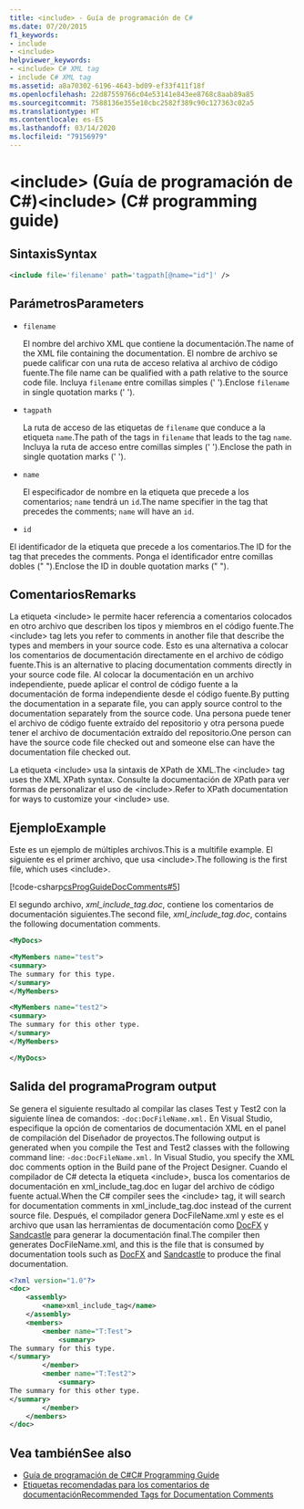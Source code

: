 ```yaml
---
title: <include> - Guía de programación de C#
ms.date: 07/20/2015
f1_keywords:
- include
- <include>
helpviewer_keywords:
- <include> C# XML tag
- include C# XML tag
ms.assetid: a8a70302-6196-4643-bd09-ef33f411f18f
ms.openlocfilehash: 22d87559766c04e53141e843ee8768c8aab89a85
ms.sourcegitcommit: 7588136e355e10cbc2582f389c90c127363c02a5
ms.translationtype: HT
ms.contentlocale: es-ES
ms.lasthandoff: 03/14/2020
ms.locfileid: "79156979"
---
```

# <a name="include-c-programming-guide"></a><span data-ttu-id="d40de-102">\<include> (Guía de programación de C#)</span><span class="sxs-lookup"><span data-stu-id="d40de-102">\<include> (C# programming guide)</span></span>

## <a name="syntax"></a><span data-ttu-id="d40de-103">Sintaxis</span><span class="sxs-lookup"><span data-stu-id="d40de-103">Syntax</span></span>

```xml
<include file='filename' path='tagpath[@name="id"]' />
```

## <a name="parameters"></a><span data-ttu-id="d40de-104">Parámetros</span><span class="sxs-lookup"><span data-stu-id="d40de-104">Parameters</span></span>

- `filename`

  <span data-ttu-id="d40de-105">El nombre del archivo XML que contiene la documentación.</span><span class="sxs-lookup"><span data-stu-id="d40de-105">The name of the XML file containing the documentation.</span></span> <span data-ttu-id="d40de-106">El nombre de archivo se puede calificar con una ruta de acceso relativa al archivo de código fuente.</span><span class="sxs-lookup"><span data-stu-id="d40de-106">The file name can be qualified with a path relative to the source code file.</span></span> <span data-ttu-id="d40de-107">Incluya `filename` entre comillas simples (' ').</span><span class="sxs-lookup"><span data-stu-id="d40de-107">Enclose `filename` in single quotation marks (' ').</span></span>

- `tagpath`

  <span data-ttu-id="d40de-108">La ruta de acceso de las etiquetas de `filename` que conduce a la etiqueta `name`.</span><span class="sxs-lookup"><span data-stu-id="d40de-108">The path of the tags in `filename` that leads to the tag `name`.</span></span> <span data-ttu-id="d40de-109">Incluya la ruta de acceso entre comillas simples (' ').</span><span class="sxs-lookup"><span data-stu-id="d40de-109">Enclose the path in single quotation marks (' ').</span></span>

- `name`

  <span data-ttu-id="d40de-110">El especificador de nombre en la etiqueta que precede a los comentarios; `name` tendrá un `id`.</span><span class="sxs-lookup"><span data-stu-id="d40de-110">The name specifier in the tag that precedes the comments; `name` will have an `id`.</span></span>

- `id`

<span data-ttu-id="d40de-111">El identificador de la etiqueta que precede a los comentarios.</span><span class="sxs-lookup"><span data-stu-id="d40de-111">The ID for the tag that precedes the comments.</span></span> <span data-ttu-id="d40de-112">Ponga el identificador entre comillas dobles (" ").</span><span class="sxs-lookup"><span data-stu-id="d40de-112">Enclose the ID in double quotation marks (" ").</span></span>

## <a name="remarks"></a><span data-ttu-id="d40de-113">Comentarios</span><span class="sxs-lookup"><span data-stu-id="d40de-113">Remarks</span></span>

<span data-ttu-id="d40de-114">La etiqueta \<include> le permite hacer referencia a comentarios colocados en otro archivo que describen los tipos y miembros en el código fuente.</span><span class="sxs-lookup"><span data-stu-id="d40de-114">The \<include> tag lets you refer to comments in another file that describe the types and members in your source code.</span></span> <span data-ttu-id="d40de-115">Esto es una alternativa a colocar los comentarios de documentación directamente en el archivo de código fuente.</span><span class="sxs-lookup"><span data-stu-id="d40de-115">This is an alternative to placing documentation comments directly in your source code file.</span></span> <span data-ttu-id="d40de-116">Al colocar la documentación en un archivo independiente, puede aplicar el control de código fuente a la documentación de forma independiente desde el código fuente.</span><span class="sxs-lookup"><span data-stu-id="d40de-116">By putting the documentation in a separate file, you can apply source control to the documentation separately from the source code.</span></span> <span data-ttu-id="d40de-117">Una persona puede tener el archivo de código fuente extraído del repositorio y otra persona puede tener el archivo de documentación extraído del repositorio.</span><span class="sxs-lookup"><span data-stu-id="d40de-117">One person can have the source code file checked out and someone else can have the documentation file checked out.</span></span>

<span data-ttu-id="d40de-118">La etiqueta \<include> usa la sintaxis de XPath de XML.</span><span class="sxs-lookup"><span data-stu-id="d40de-118">The \<include> tag uses the XML XPath syntax.</span></span> <span data-ttu-id="d40de-119">Consulte la documentación de XPath para ver formas de personalizar el uso de \<include>.</span><span class="sxs-lookup"><span data-stu-id="d40de-119">Refer to XPath documentation for ways to customize your \<include> use.</span></span>

## <a name="example"></a><span data-ttu-id="d40de-120">Ejemplo</span><span class="sxs-lookup"><span data-stu-id="d40de-120">Example</span></span>

<span data-ttu-id="d40de-121">Este es un ejemplo de múltiples archivos.</span><span class="sxs-lookup"><span data-stu-id="d40de-121">This is a multifile example.</span></span> <span data-ttu-id="d40de-122">El siguiente es el primer archivo, que usa \<include>.</span><span class="sxs-lookup"><span data-stu-id="d40de-122">The following is the first file, which uses \<include>.</span></span>

[!code-csharp[csProgGuideDocComments#5](~/samples/snippets/csharp/VS_Snippets_VBCSharp/csProgGuideDocComments/CS/DocComments.cs#5)]

<span data-ttu-id="d40de-123">El segundo archivo, *xml_include_tag.doc*, contiene los comentarios de documentación siguientes.</span><span class="sxs-lookup"><span data-stu-id="d40de-123">The second file, *xml_include_tag.doc*, contains the following documentation comments.</span></span>

```xml
<MyDocs>

<MyMembers name="test">
<summary>
The summary for this type.
</summary>
</MyMembers>

<MyMembers name="test2">
<summary>
The summary for this other type.
</summary>
</MyMembers>

</MyDocs>
```

## <a name="program-output"></a><span data-ttu-id="d40de-124">Salida del programa</span><span class="sxs-lookup"><span data-stu-id="d40de-124">Program output</span></span>

<span data-ttu-id="d40de-125">Se genera el siguiente resultado al compilar las clases Test y Test2 con la siguiente línea de comandos: `-doc:DocFileName.xml.` En Visual Studio, especifique la opción de comentarios de documentación XML en el panel de compilación del Diseñador de proyectos.</span><span class="sxs-lookup"><span data-stu-id="d40de-125">The following output is generated when you compile the Test and Test2 classes with the following command line: `-doc:DocFileName.xml.` In Visual Studio, you specify the XML doc comments option in the Build pane of the Project Designer.</span></span> <span data-ttu-id="d40de-126">Cuando el compilador de C# detecta la etiqueta \<include>, busca los comentarios de documentación en xml_include_tag.doc en lugar del archivo de código fuente actual.</span><span class="sxs-lookup"><span data-stu-id="d40de-126">When the C# compiler sees the \<include> tag, it will search for documentation comments in xml_include_tag.doc instead of the current source file.</span></span> <span data-ttu-id="d40de-127">Después, el compilador genera DocFileName.xml y este es el archivo que usan las herramientas de documentación como [DocFX](https://dotnet.github.io/docfx/) y [Sandcastle](https://github.com/EWSoftware/SHFB) para generar la documentación final.</span><span class="sxs-lookup"><span data-stu-id="d40de-127">The compiler then generates DocFileName.xml, and this is the file that is consumed by documentation tools such as [DocFX](https://dotnet.github.io/docfx/) and [Sandcastle](https://github.com/EWSoftware/SHFB) to produce the final documentation.</span></span>  
  
```xml
<?xml version="1.0"?>
<doc>
    <assembly>
        <name>xml_include_tag</name>
    </assembly>
    <members>
        <member name="T:Test">
            <summary>
The summary for this type.
</summary>
        </member>
        <member name="T:Test2">
            <summary>
The summary for this other type.
</summary>
        </member>
    </members>
</doc>
```  
  
## <a name="see-also"></a><span data-ttu-id="d40de-128">Vea también</span><span class="sxs-lookup"><span data-stu-id="d40de-128">See also</span></span>

- [<span data-ttu-id="d40de-129">Guía de programación de C#</span><span class="sxs-lookup"><span data-stu-id="d40de-129">C# Programming Guide</span></span>](../index.md)
- [<span data-ttu-id="d40de-130">Etiquetas recomendadas para los comentarios de documentación</span><span class="sxs-lookup"><span data-stu-id="d40de-130">Recommended Tags for Documentation Comments</span></span>](./recommended-tags-for-documentation-comments.md)
